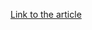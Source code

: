 [Link to the article](https://www.welivesecurity.com/en/videos/ai-biggest-surprises-2024-unlocked-403-cybersecurity-podcast-season-2-episode-1/)
